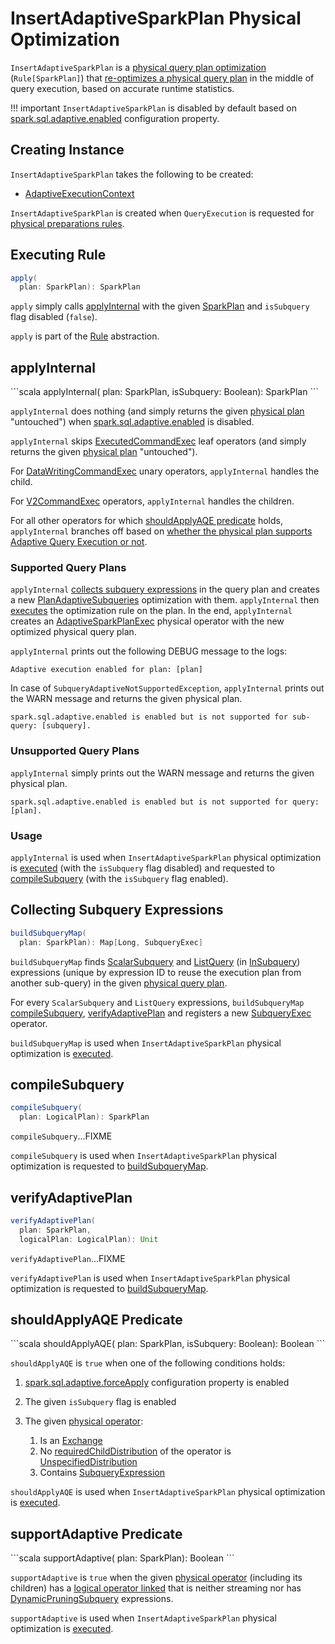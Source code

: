 # InsertAdaptiveSparkPlan Physical Optimization

`InsertAdaptiveSparkPlan` is a [physical query plan optimization](../catalyst/Rule.md) (`Rule[SparkPlan]`) that [re-optimizes a physical query plan](#apply) in the middle of query execution, based on accurate runtime statistics.

!!! important
    `InsertAdaptiveSparkPlan` is disabled by default based on [spark.sql.adaptive.enabled](../spark-sql-properties.md#spark.sql.adaptive.enabled) configuration property.

## Creating Instance

`InsertAdaptiveSparkPlan` takes the following to be created:

* <span id="adaptiveExecutionContext"> [AdaptiveExecutionContext](AdaptiveExecutionContext.md)

`InsertAdaptiveSparkPlan` is created when `QueryExecution` is requested for [physical preparations rules](../QueryExecution.md#preparations).

## <span id="apply"> Executing Rule

```scala
apply(
  plan: SparkPlan): SparkPlan
```

`apply` simply calls [applyInternal](#applyInternal) with the given [SparkPlan](../physical-operators/SparkPlan.md) and `isSubquery` flag disabled (`false`).

`apply` is part of the [Rule](../catalyst/Rule.md#apply) abstraction.

## applyInternal

<span id="applyInternal">
```scala
applyInternal(
  plan: SparkPlan,
  isSubquery: Boolean): SparkPlan
```

`applyInternal` does nothing (and simply returns the given [physical plan](../physical-operators/SparkPlan.md) "untouched") when [spark.sql.adaptive.enabled](../spark-sql-properties.md#spark.sql.adaptive.enabled) is disabled.

`applyInternal` skips [ExecutedCommandExec](../physical-operators/ExecutedCommandExec.md) leaf operators (and simply returns the given [physical plan](../physical-operators/SparkPlan.md) "untouched").

For [DataWritingCommandExec](../physical-operators/DataWritingCommandExec.md) unary operators, `applyInternal` handles the child.

For [V2CommandExec](../physical-operators/V2CommandExec.md) operators, `applyInternal` handles the children.

For all other operators for which [shouldApplyAQE predicate](#shouldApplyAQE) holds, `applyInternal` branches off based on [whether the physical plan supports Adaptive Query Execution or not](#supportAdaptive).

### Supported Query Plans

`applyInternal` [collects subquery expressions](#buildSubqueryMap) in the query plan and creates a new [PlanAdaptiveSubqueries](PlanAdaptiveSubqueries.md) optimization with them.
`applyInternal` then [executes](../physical-operators/AdaptiveSparkPlanExec.md#applyPhysicalRules) the optimization rule on the plan.
In the end, `applyInternal` creates an [AdaptiveSparkPlanExec](../physical-operators/AdaptiveSparkPlanExec.md) physical operator with the new optimized physical query plan.

`applyInternal` prints out the following DEBUG message to the logs:

```text
Adaptive execution enabled for plan: [plan]
```

In case of `SubqueryAdaptiveNotSupportedException`, `applyInternal` prints out the WARN message and returns the given physical plan.

```text
spark.sql.adaptive.enabled is enabled but is not supported for sub-query: [subquery].
```

### Unsupported Query Plans

`applyInternal` simply prints out the WARN message and returns the given physical plan.

```text
spark.sql.adaptive.enabled is enabled but is not supported for query: [plan].
```

### Usage

`applyInternal` is used when `InsertAdaptiveSparkPlan` physical optimization is [executed](#apply) (with the `isSubquery` flag disabled) and requested to [compileSubquery](#compileSubquery) (with the `isSubquery` flag enabled).

## <span id="buildSubqueryMap"> Collecting Subquery Expressions

```scala
buildSubqueryMap(
  plan: SparkPlan): Map[Long, SubqueryExec]
```

`buildSubqueryMap` finds [ScalarSubquery](../expressions/ScalarSubquery) and [ListQuery](../expressions/ListQuery.md) (in [InSubquery](../expressions/InSubquery.md)) expressions (unique by expression ID to reuse the execution plan from another sub-query) in the given [physical query plan](../physical-operators/SparkPlan.md).

For every `ScalarSubquery` and `ListQuery` expressions, `buildSubqueryMap` [compileSubquery](#compileSubquery), [verifyAdaptivePlan](#verifyAdaptivePlan) and registers a new [SubqueryExec](../physical-operators/SubqueryExec.md) operator.

`buildSubqueryMap` is used when `InsertAdaptiveSparkPlan` physical optimization is [executed](#applyInternal).

## <span id="compileSubquery"> compileSubquery

```scala
compileSubquery(
  plan: LogicalPlan): SparkPlan
```

`compileSubquery`...FIXME

`compileSubquery` is used when `InsertAdaptiveSparkPlan` physical optimization is requested to [buildSubqueryMap](#buildSubqueryMap).

## <span id="verifyAdaptivePlan"> verifyAdaptivePlan

```scala
verifyAdaptivePlan(
  plan: SparkPlan,
  logicalPlan: LogicalPlan): Unit
```

`verifyAdaptivePlan`...FIXME

`verifyAdaptivePlan` is used when `InsertAdaptiveSparkPlan` physical optimization is requested to [buildSubqueryMap](#buildSubqueryMap).

## shouldApplyAQE Predicate

<span id="shouldApplyAQE">
```scala
shouldApplyAQE(
  plan: SparkPlan,
  isSubquery: Boolean): Boolean
```

`shouldApplyAQE` is `true` when one of the following conditions holds:

1. [spark.sql.adaptive.forceApply](../spark-sql-properties.md#spark.sql.adaptive.forceApply) configuration property is enabled
1. The given `isSubquery` flag is enabled
1. The given [physical operator](../physical-operators/SparkPlan.md):

    1. Is an [Exchange](../physical-operators/Exchange.md)
    1. No [requiredChildDistribution](../physical-operators/SparkPlan.md#requiredChildDistribution) of the operator is [UnspecifiedDistribution](../Distribution.md#UnspecifiedDistribution)
    1. Contains [SubqueryExpression](../expressions/SubqueryExpression.md)

`shouldApplyAQE` is used when `InsertAdaptiveSparkPlan` physical optimization is [executed](#applyInternal).

## supportAdaptive Predicate

<span id="supportAdaptive">
```scala
supportAdaptive(
  plan: SparkPlan): Boolean
```

`supportAdaptive` is `true` when the given [physical operator](../physical-operators/SparkPlan.md) (including its children) has a [logical operator linked](../physical-operators/SparkPlan.md#logicalLink) that is neither streaming nor has [DynamicPruningSubquery](../expressions/DynamicPruningSubquery.md) expressions.

`supportAdaptive` is used when `InsertAdaptiveSparkPlan` physical optimization is [executed](#applyInternal).
